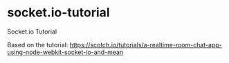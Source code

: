 # socket.io-tutorial
Socket.io Tutorial

Based on the tutorial:
https://scotch.io/tutorials/a-realtime-room-chat-app-using-node-webkit-socket-io-and-mean